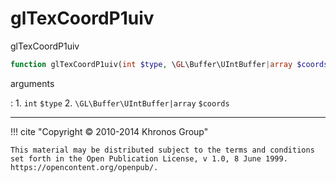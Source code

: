 # glTexCoordP1uiv
glTexCoordP1uiv

```php
function glTexCoordP1uiv(int $type, \GL\Buffer\UIntBuffer|array $coords) : void
```



arguments

:    1. `int` `$type` 
    2. `\GL\Buffer\UIntBuffer|array` `$coords` 



---
     

!!! cite "Copyright © 2010-2014 Khronos Group"

    This material may be distributed subject to the terms and conditions set forth in the Open Publication License, v 1.0, 8 June 1999. https://opencontent.org/openpub/.